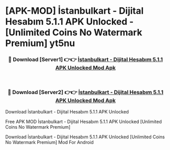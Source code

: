 # [APK-MOD] İstanbulkart - Dijital Hesabım 5.1.1 APK Unlocked - [Unlimited Coins No Watermark Premium] yt5nu



<div align="center">
<h3>🔴 Download [Server1] 👉👉 <a href="https://momento.my/?title=İstanbulkart_-_Dijital_Hesabım_5.1.1_APK_Unlocked">İstanbulkart - Dijital Hesabım 5.1.1 APK Unlocked Mod Apk</a></h3><br>

<h3>🔴 Download [Server2] 👉👉 <a href="https://momento.my/?title=İstanbulkart_-_Dijital_Hesabım_5.1.1_APK_Unlocked">İstanbulkart - Dijital Hesabım 5.1.1 APK Unlocked Mod Apk</a></h3>
</div>



Download İstanbulkart - Dijital Hesabım 5.1.1 APK Unlocked 

Free APK MOD İstanbulkart - Dijital Hesabım 5.1.1 APK Unlocked [Unlimited Coins No Watermark Premium]

Download İstanbulkart - Dijital Hesabım 5.1.1 APK Unlocked [Unlimited Coins No Watermark Premium] Mod For Android
